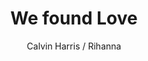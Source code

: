 ---
layout: post
title: We found Love
author: Calvin Harris / Rihanna
language: "Français"
image:
  artist: calvin-harris-rihanna.png
---
